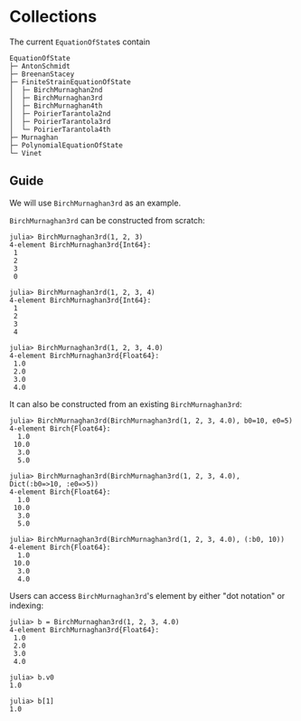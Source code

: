 # Collections

The current `EquationOfState`s contain

```
EquationOfState
├─ AntonSchmidt
├─ BreenanStacey
├─ FiniteStrainEquationOfState
│  ├─ BirchMurnaghan2nd
│  ├─ BirchMurnaghan3rd
│  ├─ BirchMurnaghan4th
│  ├─ PoirierTarantola2nd
│  ├─ PoirierTarantola3rd
│  └─ PoirierTarantola4th
├─ Murnaghan
├─ PolynomialEquationOfState
└─ Vinet
```

## Guide

We will use `BirchMurnaghan3rd` as an example.

`BirchMurnaghan3rd` can be constructed from scratch:

```jldoctest
julia> BirchMurnaghan3rd(1, 2, 3)
4-element BirchMurnaghan3rd{Int64}:
 1
 2
 3
 0

julia> BirchMurnaghan3rd(1, 2, 3, 4)
4-element BirchMurnaghan3rd{Int64}:
 1
 2
 3
 4

julia> BirchMurnaghan3rd(1, 2, 3, 4.0)
4-element BirchMurnaghan3rd{Float64}:
 1.0
 2.0
 3.0
 4.0
```

It can also be constructed from an existing `BirchMurnaghan3rd`:

```jldoctest
julia> BirchMurnaghan3rd(BirchMurnaghan3rd(1, 2, 3, 4.0), b0=10, e0=5)
4-element Birch{Float64}:
  1.0
 10.0
  3.0
  5.0

julia> BirchMurnaghan3rd(BirchMurnaghan3rd(1, 2, 3, 4.0), Dict(:b0=>10, :e0=>5))
4-element Birch{Float64}:
  1.0
 10.0
  3.0
  5.0

julia> BirchMurnaghan3rd(BirchMurnaghan3rd(1, 2, 3, 4.0), (:b0, 10))
4-element Birch{Float64}:
  1.0
 10.0
  3.0
  4.0
```

Users can access `BirchMurnaghan3rd`'s element by either "dot notation" or indexing:

```jldoctest
julia> b = BirchMurnaghan3rd(1, 2, 3, 4.0)
4-element BirchMurnaghan3rd{Float64}:
 1.0
 2.0
 3.0
 4.0

julia> b.v0
1.0

julia> b[1]
1.0
```
